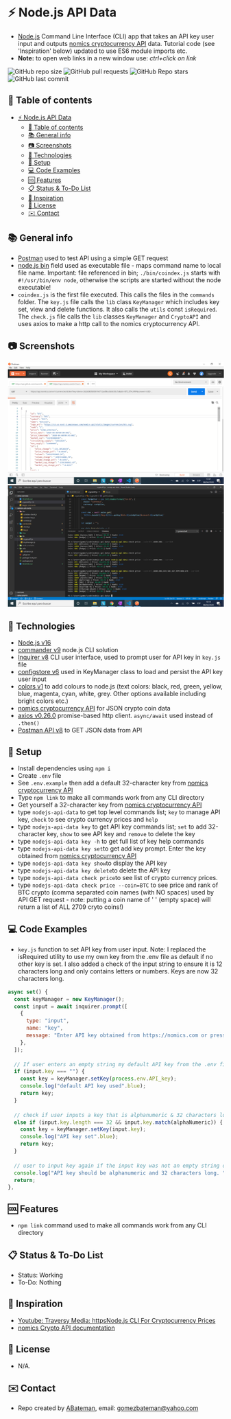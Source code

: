 # :zap: Node.js API Data

* [Node.js](https://nodejs.org/en/) Command Line Interface (CLI) app that takes an API key user input and outputs [nomics cryptocurrency API](https://nomics.com/) data. Tutorial code (see 'Inspiration' below) updated to use ES6 module imports etc.
* **Note:** to open web links in a new window use: _ctrl+click on link_

![GitHub repo size](https://img.shields.io/github/repo-size/AndrewJBateman/nodejs-api-data?style=plastic)
![GitHub pull requests](https://img.shields.io/github/issues-pr/AndrewJBateman/nodejs-api-data?style=plastic)
![GitHub Repo stars](https://img.shields.io/github/stars/AndrewJBateman/nodejs-api-data?style=plastic)
![GitHub last commit](https://img.shields.io/github/last-commit/AndrewJBateman/nodejs-api-data?style=plastic)

## :page_facing_up: Table of contents

* [:zap: Node.js API Data](#zap-nodejs-api-data)
  * [:page_facing_up: Table of contents](#page_facing_up-table-of-contents)
  * [:books: General info](#books-general-info)
  * [:camera: Screenshots](#camera-screenshots)
  * [:signal_strength: Technologies](#signal_strength-technologies)
  * [:floppy_disk: Setup](#floppy_disk-setup)
  * [:computer: Code Examples](#computer-code-examples)
  * [:cool: Features](#cool-features)
  * [:clipboard: Status & To-Do List](#clipboard-status--to-do-list)
  * [:clap: Inspiration](#clap-inspiration)
  * [:file_folder: License](#file_folder-license)
  * [:envelope: Contact](#envelope-contact)

## :books: General info

* [Postman](https://www.postman.com) used to test API using a simple GET request
* [node.js bin](https://docs.npmjs.com/files/package.json) field used as executable file - maps command name to local file name. Important: file referenced in bin; `./bin/coindex.js` starts with `#!/usr/bin/env node`, otherwise the scripts are started without the node executable!
* `coindex.js` is the first file executed. This calls the files in the `commands` folder. The `key.js` file calls the `lib` class `KeyManager` which includes key set, view and delete functions. It also calls the `utils` const `isRequired`. The `check.js` file calls the `lib` classes `KeyManager` and `CryptoAPI` and uses axios to make a http call to the nomics cryptocurrency API.

## :camera: Screenshots

![postman screenshot](./img/postman.png)
![nodejs screenshot](./img/crypto.png)

## :signal_strength: Technologies

* [Node.js v16](https://nodejs.org/es/)
* [commander v9](https://www.npmjs.com/package/commander) node.js CLI solution
* [Inquirer v8](https://www.npmjs.com/package/inquirer) CLI user interface, used to prompt user for API key in `key.js` file
* [configstore v6](https://www.npmjs.com/package/configstore) used in KeyManager class to load and persist the API key user input
* [colors v1](https://www.npmjs.com/package/colors) to add colours to node.js (text colors: black, red, green, yellow, blue, magenta, cyan, white, grey. Other options available including bright colors etc.)
* [nomics cryptocurrency API](https://p.nomics.com/cryptocurrency-bitcoin-api) for JSON crypto coin data
* [axios v0.26.0](https://www.npmjs.com/package/axios) promise-based http client. `async/await` used instead of `.then()`
* [Postman API v8](https://www.postman.com/downloads/) to GET JSON data from API

## :floppy_disk: Setup

* Install dependencies using `npm i`
* Create `.env` file
* See `.env.example` then add a default 32-character key from [nomics cryptocurrency API](https://nomics.com/)
* Type `npm link` to make all commands work from any CLI directory
* Get yourself a 32-character key from [nomics cryptocurrency API](https://nomics.com/)
* type `nodejs-api-data` to get top level commands list; `key` to manage API key, `check` to see crypto currency prices and `help`
* type `nodejs-api-data key` to get API key commands list; `set` to add 32-character key, `show` to see API key and `remove` to delete the key
* type `nodejs-api-data key -h` to get full list of key help commands
* type `nodejs-api-data key set`to get add key prompt. Enter the key obtained from [nomics cryptocurrency API](https://nomics.com/)
* type `nodejs-api-data key show`to display the API key
* type `nodejs-api-data key delete`to delete the API key
* type `nodejs-api-data check price`to see list of crypto currency prices.
* type `nodejs-api-data check price --coin=BTC` to see price and rank of BTC crypto (comma separated coin names (with NO spaces) used by API GET request - note: putting a coin name of ' ' (empty space) will return a list of ALL 2709 cryto coins!)

## :computer: Code Examples

* `key.js` function to set API key from user input. Note: I replaced the isRequired utility to use my own key from the .env file as default if no other key is set. I also added a check of the input string to ensure it is 12 characters long and only contains letters or numbers. Keys are now 32 characters long.

```javascript
async set() {
  const keyManager = new KeyManager();
  const input = await inquirer.prompt([
    {
      type: "input",
      name: "key",
      message: "Enter API key obtained from https://nomics.com or press ENTER to use default API key. ".green
    },
  ]);

  // If user enters an empty string my default API key from the .env file is used
  if (input.key === "") {
    const key = keyManager.setKey(process.env.API_key);
    console.log("default API key used".blue);
    return key;
  }

  // check if user inputs a key that is alphanumeric & 32 characters long
  else if (input.key.length === 32 && input.key.match(alphaNumeric)) {
    const key = keyManager.setKey(input.key);
    console.log("API key set".blue);
    return key;
  }

  // user to input key again if the input key was not an empty string or it was not 32 characters long
  console.log("API key should be alphanumeric and 32 characters long. ".red + "Try again.".blue);
  return;
},
```

## :cool: Features

* `npm link` command used to make all commands work from any CLI directory

## :clipboard: Status & To-Do List

* Status: Working
* To-Do: Nothing

## :clap: Inspiration

* [Youtube: Traversy Media: httpsNode.js CLI For Cryptocurrency Prices](https://www.youtube.com/watch?v=-6OAHsde15E)
* [nomics Crypto API documentation](http://docs.nomics.com/#operation/getCurrenciesTicker)


## :file_folder: License

* N/A.

## :envelope: Contact

* Repo created by [ABateman](https://github.com/AndrewJBateman), email: gomezbateman@yahoo.com

